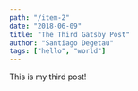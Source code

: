 ```yaml
---
path: "/item-2"
date: "2018-06-09"
title: "The Third Gatsby Post"
author: "Santiago Degetau"
tags: ["hello", "world"]
---
```


This is my third post!
